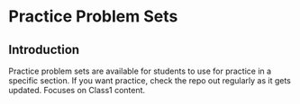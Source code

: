 # Practice Problem Sets

## Introduction

Practice problem sets are available for students to use for practice in a specific section.
If you want practice, check the repo out regularly as it gets updated.  Focuses on Class1 content.